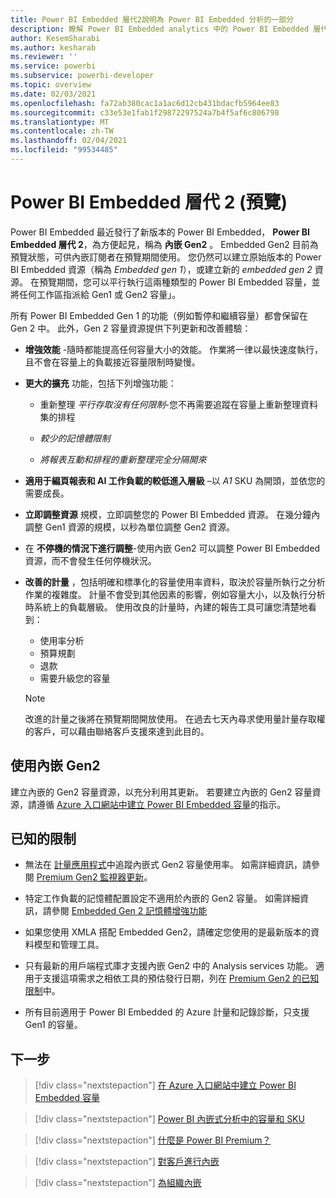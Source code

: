```yaml
---
title: Power BI Embedded 層代2說明為 Power BI Embedded 分析的一部分
description: 瞭解 Power BI Embedded analytics 中的 Power BI Embedded 層代2供應專案。
author: KesemSharabi
ms.author: kesharab
ms.reviewer: ''
ms.service: powerbi
ms.subservice: powerbi-developer
ms.topic: overview
ms.date: 02/03/2021
ms.openlocfilehash: fa72ab380cac1a1ac6d12cb431bdacfb5964ee83
ms.sourcegitcommit: c33e53e1fab1f29872297524a7b4f5af6c806798
ms.translationtype: MT
ms.contentlocale: zh-TW
ms.lasthandoff: 02/04/2021
ms.locfileid: "99534485"
---
```

# <a name="power-bi-embedded-generation-2-preview"></a>Power BI Embedded 層代 2 (預覽) 

Power BI Embedded 最近發行了新版本的 Power BI Embedded， **Power BI Embedded 層代 2**，為方便起見，稱為 **內嵌 Gen2** 。 Embedded Gen2 目前為預覽狀態，可供內嵌訂閱者在預覽期間使用。 您仍然可以建立原始版本的 Power BI Embedded 資源（稱為 *Embedded gen 1*），或建立新的 *embedded gen 2* 資源。 在預覽期間，您可以平行執行這兩種類型的 Power BI Embedded 容量，並將任何工作區指派給 Gen1 或 Gen2 容量」。

所有 Power BI Embedded Gen 1 的功能（例如暫停和繼續容量）都會保留在 Gen 2 中。 此外，Gen 2 容量資源提供下列更新和改善體驗：

* **增強效能** -隨時都能提高任何容量大小的效能。 作業將一律以最快速度執行，且不會在容量上的負載接近容量限制時變慢。

* **更大的擴充** 功能，包括下列增強功能：

    * 重新整理 *平行存取沒有任何限制*-您不再需要追蹤在容量上重新整理資料集的排程

    * *較少的記憶體限制*

    * *將報表互動和排程的重新整理完全分隔開來*

* **適用于編頁報表和 AI 工作負載的較低進入層級** –以 *A1* SKU 為開頭，並依您的需要成長。

* **立即調整資源** 規模，立即調整您的 Power BI Embedded 資源。 在幾分鐘內調整 Gen1 資源的規模，以秒為單位調整 Gen2 資源。

* 在 **不停機的情況下進行調整**-使用內嵌 Gen2 可以調整 Power BI Embedded 資源，而不會發生任何停機狀況。

* **改善的計量** ，包括明確和標準化的容量使用率資料，取決於容量所執行之分析作業的複雜度。 計量不會受到其他因素的影響，例如容量大小，以及執行分析時系統上的負載層級。 使用改良的計量時，內建的報告工具可讓您清楚地看到：
    * 使用率分析
    * 預算規劃
    * 退款
    * 需要升級您的容量

    >[!NOTE]
    >改進的計量之後將在預覽期間開放使用。 在過去七天內尋求使用量計量存取權的客戶，可以藉由聯絡客戶支援來達到此目的。

## <a name="using-embedded-gen2"></a>使用內嵌 Gen2

建立內嵌的 Gen2 容量資源，以充分利用其更新。 若要建立內嵌的 Gen2 容量資源，請遵循 [Azure 入口網站中建立 Power BI Embedded 容量](azure-pbie-create-capacity.md)的指示。

## <a name="known-limitations"></a>已知的限制

* 無法在 [計量應用程式](../../admin/service-admin-premium-monitor-capacity.md)中追蹤內嵌式 Gen2 容量使用率。 如需詳細資訊，請參閱 [Premium Gen2 監視器更新](../../admin/service-premium-what-is.md#updates-for-premium-gen2-preview-2)。

* 特定工作負載的記憶體配置設定不適用於內嵌的 Gen2 容量。 如需詳細資訊，請參閱 [Embedded Gen 2 記憶體增強功能](embedded-capacity.md#embedded-gen-2-memory-enhancements-preview)

* 如果您使用 XMLA 搭配 Embedded Gen2，請確定您使用的是最新版本的資料模型和管理工具。

* 只有最新的用戶端程式庫才支援內嵌 Gen2 中的 Analysis services 功能。 適用于支援這項需求之相依工具的預估發行日期，列在 [Premium Gen2 的已知限制](../../admin/service-premium-what-is.md#known-limitations-in-premium-gen2)中。

* 所有目前適用于 Power BI Embedded 的 Azure 計量和記錄診斷，只支援 Gen1 的容量。

## <a name="next-steps"></a>下一步

> [!div class="nextstepaction"]
> [在 Azure 入口網站中建立 Power BI Embedded 容量](azure-pbie-create-capacity.md)

> [!div class="nextstepaction"]
> [Power BI 內嵌式分析中的容量和 SKU](embedded-capacity.md)

> [!div class="nextstepaction"]
> [什麼是 Power BI Premium？](../../admin/service-premium-what-is.md)

> [!div class="nextstepaction"]
>[對客戶進行內嵌](embed-sample-for-customers.md)

> [!div class="nextstepaction"]
>[為組織內嵌](embed-sample-for-your-organization.md)